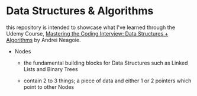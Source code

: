 # Data Structures & Algorithms

this repository is intended to showcase what I've learned through the Udemy Course, [Mastering the Coding Interview: Data Structures + Algorithms](https://www.udemy.com/course/master-the-coding-interview-data-structures-algorithms/) by Andrei Neagoie.


* Nodes
    - the fundamental building blocks for Data Structures such as Linked Lists and Binary Trees

    - contain 2 to 3 things; a piece of data and either 1 or 2 pointers which point to other Nodes


